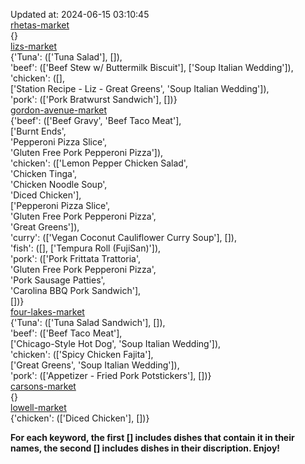 Updated at: 2024-06-15 03:10:45  
[rhetas-market](https://wisc-housingdining.nutrislice.com/menu/rhetas-market/lunch/2024-06-15)  
{}  
[lizs-market](https://wisc-housingdining.nutrislice.com/menu/lizs-market/lunch/2024-06-15)  
{'Tuna': (['Tuna Salad'], []),  
 'beef': (['Beef Stew w/ Buttermilk Biscuit'], ['Soup Italian Wedding']),  
 'chicken': ([],  
             ['Station Recipe - Liz - Great Greens', 'Soup Italian Wedding']),  
 'pork': (['Pork Bratwurst Sandwich'], [])}  
[gordon-avenue-market](https://wisc-housingdining.nutrislice.com/menu/gordon-avenue-market/lunch/2024-06-15)  
{'beef': (['Beef Gravy', 'Beef Taco Meat'],  
          ['Burnt Ends',  
           'Pepperoni Pizza Slice',  
           'Gluten Free Pork Pepperoni Pizza']),  
 'chicken': (['Lemon Pepper Chicken Salad',  
              'Chicken Tinga',  
              'Chicken Noodle Soup',  
              'Diced Chicken'],  
             ['Pepperoni Pizza Slice',  
              'Gluten Free Pork Pepperoni Pizza',  
              'Great Greens']),  
 'curry': (['Vegan Coconut Cauliflower Curry Soup'], []),  
 'fish': ([], ['Tempura Roll (FujiSan)']),  
 'pork': (['Pork Frittata Trattoria',  
           'Gluten Free Pork Pepperoni Pizza',  
           'Pork Sausage Patties',  
           'Carolina BBQ Pork Sandwich'],  
          [])}  
[four-lakes-market](https://wisc-housingdining.nutrislice.com/menu/four-lakes-market/lunch/2024-06-15)  
{'Tuna': (['Tuna Salad Sandwich'], []),  
 'beef': (['Beef Taco Meat'],  
          ['Chicago-Style Hot Dog', 'Soup Italian Wedding']),  
 'chicken': (['Spicy Chicken Fajita'],  
             ['Great Greens', 'Soup Italian Wedding']),  
 'pork': (['Appetizer -  Fried Pork Potstickers'], [])}  
[carsons-market](https://wisc-housingdining.nutrislice.com/menu/carsons-market/lunch/2024-06-15)  
{}  
[lowell-market](https://wisc-housingdining.nutrislice.com/menu/lowell-market/lunch/2024-06-15)  
{'chicken': (['Diced Chicken'], [])}  
  
**For each keyword, the first [] includes dishes that contain it in their names, the second [] includes dishes in their discription. Enjoy!**  
